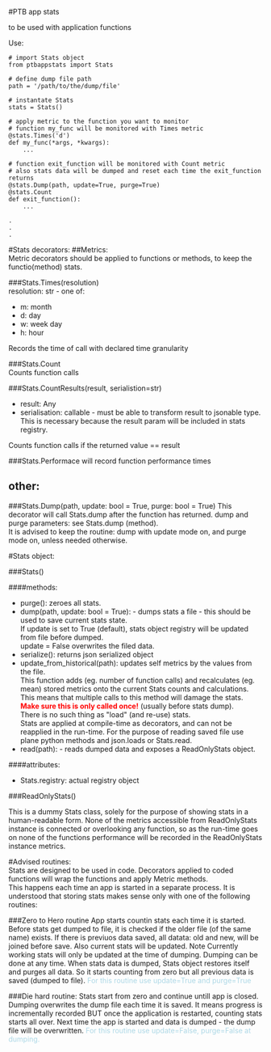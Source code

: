 #PTB app stats

to be used with application functions

Use:
```
# import Stats object
from ptbappstats import Stats

# define dump file path
path = '/path/to/the/dump/file'

# instantate Stats
stats = Stats()

# apply metric to the function you want to monitor
# function my_func will be monitored with Times metric
@stats.Times('d')
def my_func(*args, *kwargs):
    ...

# function exit_function will be monitored with Count metric
# also stats data will be dumped and reset each time the exit_function returns
@stats.Dump(path, update=True, purge=True)
@stats.Count
def exit_function():
    ...

.
.
.    
```

#Stats decorators:
##Metrics:  
Metric decorators should be applied to functions or methods, to keep the functio(method) stats.


###Stats.Times(resolution)  
resolution: str - one of:  
 - m: month
 - d: day
 - w: week day
 - h: hour  

Records the time of call with declared time granularity

###Stats.Count  
Counts function calls

###Stats.CountResults(result, serialistion=str)
- result: Any
- serialisation: callable - must be able to transform result to jsonable type.  
This is necessary because the result param will be included in stats registry.

Counts function calls if the returned value == result

###Stats.Performace
will record function performance times

## other:
###Stats.Dump(path, update: bool = True, purge: bool = True)
This decorator will call Stats.dump after the function has returned.
dump and purge parameters: see Stats.dump (method).  
It is advised to keep the routine: dump with update mode on, 
and purge mode on, unless needed otherwise.

#Stats object:

###Stats()

####methods:  
 - purge(): zeroes all stats.
 - dump(path, update: bool = True): - dumps stats a file - 
this should be used to save current stats state.  
If update is set to True (default), 
stats object registry will be updated from file before dumped.  
update = False overwrites the filed data.
 - serialize(): returns json serialized object
 - update_from_historical(path): updates self metrics by the values from the file.  
This function adds (eg. number of function calls) and recalculates (eg. mean) 
stored metrics onto the current Stats counts and calculations. 
This means that multiple calls to this method will damage the stats.
<span style="color:red">**Make sure this is only called once!**</span> (usually before stats dump).  
There is no such thing as "load" (and re-use) stats.  
Stats are applied at compile-time as decorators, and can not be reapplied in the run-time.
For the purpose of reading saved file use plane python methods and json.loads or Stats.read.  
 - read(path): - reads dumped data and exposes a ReadOnlyStats object.


####attributes:  
 - Stats.registry: actual registry object
 

###ReadOnlyStats()

This is a dummy Stats class, solely for the purpose of showing stats in a human-readable form.
None of the metrics accessible from ReadOnlyStats instance is connected or overlooking any function, 
so as the run-time goes on none of the functions performance will be recorded in the ReadOnlyStats instance metrics.

#Advised routines:  
Stats are designed to be used in code. 
Decorators applied to coded functions will wrap the functions and apply Metric methods.  
This happens each time an app is started in a separate process.
It is understood that storing stats makes sense only with one of the following routines:

###Zero to Hero routine
App starts countin stats each time it is started. 
Before stats get dumped to file, it is checked if the older file (of the same name) exists.
If there is previuos data saved, all datata: old and new, will be joined before save. 
Also current stats will be updated.
Note Currently working stats will only be updated at the time of dumping.
Dumping can be done at any time.
When stats data is dumped, Stats object restores itself and purges all data.
So it starts counting from zero but all previous data is saved (dumped to file).
<span style="color:lightblue">For this routine use update=True and purge=True</span>

###Die hard routine:
Stats start from zero and continue untill app is closed.
Dumping overwrites the dump file each time it is saved.
It means progress is incrementally recorded BUT 
once the application is restarted, counting stats starts all over.
Next time the app is started and data is dumped - the dump file will be overwritten.
<span style="color:lightblue">For this routine use update=False, purge=False at dumping.</span>